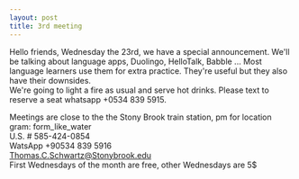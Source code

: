 ```yaml
---
layout: post
title: 3rd meeting
---
```


Hello friends, Wednesday the 23rd, we have a special announcement. We'll be talking about language apps, Duolingo, HelloTalk, Babble ...
Most language learners use them for extra practice. They're useful but they also have their downsides.  
We're going to light a fire as usual and serve hot drinks. Please text to reserve a seat whatsapp +0534 839 5915. 

Meetings are close to the the Stony Brook train station, pm for location  
gram: form_like_water  
U.S. # 585-424-0854  
WatsApp +90534 839 5916  
Thomas.C.Schwartz@Stonybrook.edu    
First Wednesdays of the month are free, other Wednesdays are 5$
